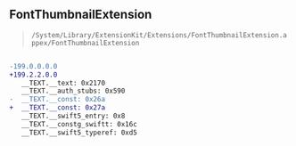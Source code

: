 ## FontThumbnailExtension

> `/System/Library/ExtensionKit/Extensions/FontThumbnailExtension.appex/FontThumbnailExtension`

```diff

-199.0.0.0.0
+199.2.2.0.0
   __TEXT.__text: 0x2170
   __TEXT.__auth_stubs: 0x590
-  __TEXT.__const: 0x26a
+  __TEXT.__const: 0x27a
   __TEXT.__swift5_entry: 0x8
   __TEXT.__constg_swiftt: 0x16c
   __TEXT.__swift5_typeref: 0xd5

```
